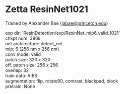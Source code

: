 # Zetta ResinNet1021

Trained by Alexander Bae (jabae@princeton.edu)  
  
exp dir: 'ResinDetection/exp/ResinNet_mip6_valid_1021'  
chkpt num: 396k  
net architecture: detect_net  
mip: 6 (256 nm x 256 nm)  
conv mode: valid  
patch size: 320 x 320  
eff. patch size: 256 x 256  
overlap: 32  
train data: AIBS  
augmentation: flip, rotate90, contrast, blackpad, block  
pretrain: None  